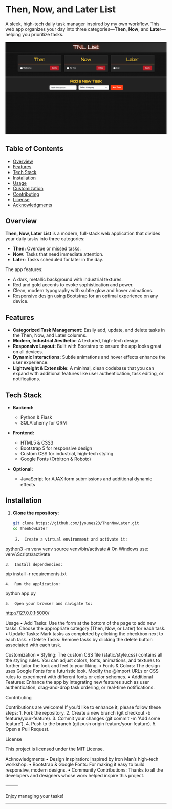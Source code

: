 # Then, Now, and Later List

A sleek, high-tech daily task manager inspired by my own workflow. This web app organizes your day into three categories—**Then**, **Now**, and **Later**—helping you prioritize tasks.

![TNL List Webpage Screenshot](assets/Screenshot.png)


## Table of Contents

- [Overview](#overview)
- [Features](#features)
- [Tech Stack](#tech-stack)
- [Installation](#installation)
- [Usage](#usage)
- [Customization](#customization)
- [Contributing](#contributing)
- [License](#license)
- [Acknowledgments](#acknowledgments)

## Overview

**Then, Now, Later List** is a modern, full-stack web application that divides your daily tasks into three categories:
- **Then:** Overdue or missed tasks.
- **Now:** Tasks that need immediate attention.
- **Later:** Tasks scheduled for later in the day.

The app features:
- A dark, metallic background with industrial textures.
- Red and gold accents to evoke sophistication and power.
- Clean, modern typography with subtle glow and hover animations.
- Responsive design using Bootstrap for an optimal experience on any device.

## Features

- **Categorized Task Management:** Easily add, update, and delete tasks in the Then, Now, and Later columns.
- **Modern, Industrial Aesthetic:** A textured, high-tech design.
- **Responsive Layout:** Built with Bootstrap to ensure the app looks great on all devices.
- **Dynamic Interactions:** Subtle animations and hover effects enhance the user experience.
- **Lightweight & Extensible:** A minimal, clean codebase that you can expand with additional features like user authentication, task editing, or notifications.

## Tech Stack

- **Backend:**  
  - Python & Flask
  - SQLAlchemy for ORM

- **Frontend:**  
  - HTML5 & CSS3
  - Bootstrap 5 for responsive design
  - Custom CSS for industrial, high-tech styling
  - Google Fonts (Orbitron & Roboto)

- **Optional:**  
  - JavaScript for AJAX form submissions and additional dynamic effects

## Installation

1. **Clone the repository:**

   ```bash
   git clone https://github.com/jyounes23/ThenNowLater.git
   cd ThenNowLater

	2.	Create a virtual environment and activate it:

python3 -m venv venv
source venv/bin/activate   # On Windows use: venv\Scripts\activate


	3.	Install dependencies:

pip install -r requirements.txt


	4.	Run the application:

python app.py


	5.	Open your browser and navigate to:

http://127.0.0.1:5000/



Usage
	•	Add Tasks:
Use the form at the bottom of the page to add new tasks. Choose the appropriate category (Then, Now, or Later) for each task.
	•	Update Tasks:
Mark tasks as completed by clicking the checkbox next to each task.
	•	Delete Tasks:
Remove tasks by clicking the delete button associated with each task.

Customization
	•	Styling:
The custom CSS file (static/style.css) contains all the styling rules. You can adjust colors, fonts, animations, and textures to further tailor the look and feel to your liking.
	•	Fonts & Colors:
The design uses Google Fonts for a futuristic look. Modify the @import URLs or CSS rules to experiment with different fonts or color schemes.
	•	Additional Features:
Enhance the app by integrating new features such as user authentication, drag-and-drop task ordering, or real-time notifications.

Contributing

Contributions are welcome! If you’d like to enhance it, please follow these steps:
	1.	Fork the repository.
	2.	Create a new branch (git checkout -b feature/your-feature).
	3.	Commit your changes (git commit -m 'Add some feature').
	4.	Push to the branch (git push origin feature/your-feature).
	5.	Open a Pull Request.

License

This project is licensed under the MIT License.

Acknowledgments
	•	Design Inspiration:
Inspired by Iron Man’s high-tech workshop.
	•	Bootstrap & Google Fonts:
For making it easy to build responsive, modern designs.
	•	Community Contributions:
Thanks to all the developers and designers whose work helped inspire this project.

⸻

Enjoy managing your tasks!

---
